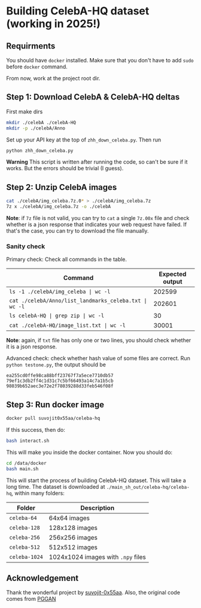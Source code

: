 # Building CelebA-HQ dataset (working in 2025!)

## Requirments

You should have `docker` installed. Make sure that you don't have to add `sudo` before `docker` command.

From now, work at the project root dir.

## Step 1: Download CelebA & CelebA-HQ deltas

First make dirs

```bash
mkdir ./celebA ./celebA-HQ
mkdir -p ./celebA/Anno
```

Set up your API key at the top of `zhh_down_celeba.py`. Then run

```bash
python zhh_down_celeba.py
```

**Warning** This script is written after running the code, so can't be sure if it works. But the errors should be trivial (I guess).

## Step 2: Unzip CelebA images

```bash
cat ./celebA/img_celeba.7z.0* > ./celebA/img_celeba.7z
7z x ./celebA/img_celeba.7z -o ./celebA
```

**Note**: if `7z` file is not valid, you can try to `cat` a single `7z.00x` file and check whether is a json response that indicates your web request have failed. If that's the case, you can try to download the file manually.

### Sanity check

Primary check: Check all commands in the table.

| Command | Expected output |
| --- | --- |
| `ls -1 ./celebA/img_celeba \| wc -l` | 202599 |
| `cat ./celebA/Anno/list_landmarks_celeba.txt \| wc -l` | 202601 |
| `ls celebA-HQ \| grep zip \| wc -l` | 30 |
| `cat ./celebA-HQ/image_list.txt \| wc -l` | 30001 |

**Note**: again, if `txt` file has only one or two lines, you should check whether it is a json response.

Advanced check: check whether hash value of some files are correct. Run `python testone.py`, the output should be

```
ea255cd0ffe98ca88bff23767f7a5ece7710db57
79ef1c3db2ff4c1d31c7c5bf66493a14c7a1b5cb
98039b652aec3e72e2f78039288d33feb546f08f
```

## Step 3: Run docker image

```bash
docker pull suvojit0x55aa/celeba-hq
```

If this success, then do:

```bash
bash interact.sh
```

This will make you inside the docker container. Now you should do:

```bash
cd /data/docker
bash main.sh
```

This will start the process of building CelebA-HQ dataset. This will take a long time. The dataset is downloaded at `./main_sh_out/celeba-hq/celeba-hq`, within many folders:

| Folder | Description |
| --- | --- |
| `celeba-64` | 64x64 images |
| `celeba-128` | 128x128 images |
| `celeba-256` | 256x256 images |
| `celeba-512` | 512x512 images |
| `celeba-1024` | 1024x1024 images with `.npy` files |

## Acknowledgement

Thank the wonderful project by [suvojit-0x55aa](https://github.com/suvojit-0x55aa/celebA-HQ-dataset-download). Also, the original code comes from [PGGAN](https://github.com/tkarras/progressive_growing_of_gans)